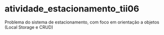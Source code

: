 # atividade_estacionamento_tii06
Problema do sistema de estacionamento, com foco em orientação a objetos (Local Storage e CRUD)
